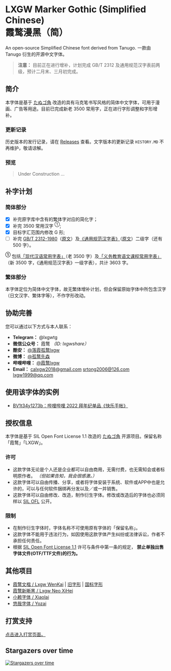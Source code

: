 # LXGW Marker Gothic (Simplified Chinese) </br>霞鹜漫黑（简）
An open-source Simplified Chinese font derived from Tanugo. 一款由 Tanugo 衍生的开源中文字体。

> **注意：**
> 目前正在进行增补，计划完成 GB/T 2312 及通用规范汉字表前两级，预计二月末、三月初完成。

## 简介
本字体是基于 [たぬゴ角](https://tanukifont.com/) 改造的具有马克笔书写风格的简体中文字体，可用于漫画、广告等用途。目前已完成新老 3500 常用字，正在进行字形调整和字形增补。

### 更新记录
历史版本的发行记录，请在 [Releases](https://github.com/lxgw/LxgwNeoXiHei/releases) 查看。文字版本的更新记录 `HISTORY.MD` 不再维护，敬请谅解。

<!-- [点击查看更新日志](https://github.com/lxgw/LxgwMarkerGothic/blob/main/HISTORY.md)（文字格式的更新日志不再维护，敬请谅解，今后更新日志请参阅 Releases 页面。） -->

### 预览
> Under Construction ...
<!--
![sjPdwF.png](https://s3.ax1x.com/2021/01/26/sjPdwF.png)
![sjPaeU.png](https://s3.ax1x.com/2021/01/26/sjPaeU.png)
-->
## 补字计划
### 简体部分
- [x] 补完原字库中含有的繁体字对应的简化字；
- [x] 补完 3500 常用汉字 <sup>①</sup>;
- [x] 目标字汇范围内修改 G 形;
- [ ] 补完 [GB/T 2312-1980](https://github.com/NightFurySL2001/cjktables/blob/master/china/encoding/gb_t_2312.txt)（[原文](https://openstd.samr.gov.cn/bzgk/gb/newGbInfo?hcno=5664A728BD9D523DE3B99BC37AC7A2CC)）及[《通用规范汉字表》](https://github.com/NightFurySL2001/cjktables/blob/master/china/standard/tongyong_guifan.txt)（[原文](http://www.moe.gov.cn/jyb_sjzl/ziliao/A19/201306/t20130601_186002.html)）二级字（还有 500 字）。

**<sup>①</sup>** 包括[「现代汉语常用字表」](https://github.com/NightFurySL2001/cjktables/blob/master/china/standard/xiandai_changyong.txt)（老 3500 字）及[「义务教育语文课程常用字表」](https://github.com/NightFurySL2001/cjktables/blob/master/china/standard/yiwu_jiaoyu.txt)（新 3500 字，《通用规范汉字表》一级字表），共计 3603 字。

### 繁体部分

本字体定位为简体中文字体，故无繁体增补计划，但会保留原始字体中所包含汉字（日文汉字、繁体字等），不作字形改动。

## 协助完善
您可以通过以下方式与本人联系：
- **Telegram：** @lxgwtg
- **微信公众号：** 霞鹜 *（ID: lxgwshare）*
- **酷安：** [@落霞孤鹜lxgw](https://www.coolapk.com/u/633884)
- **微博：** [@孤鹜先森](https://weibo.com/6624339726)
- **哔哩哔哩：** [@霞鹜lxgw](https://space.bilibili.com/3461565661579301)
- **Email：** calxgw2018@gmail.com srtong2006@126.com lxgw1999@qq.com

## 使用该字体的实例
- [BV1t34y1273b：哔哩哔哩 2022 拜年纪单品《快乐手帐》](https://b23.tv/LeR0zlj)

## 授权信息
本字体是基于 SIL Open Font License 1.1 改造的 [たぬゴ角](https://tanukifont.com/) 开源项目。保留名称「霞鹜」「LXGW」。
### 许可
- 这款字体无论是个人还是企业都可以自由商用，无需付费，也无需知会或者标明原作者。 *（但如果告知，我会很感激。）*
- 这款字体可以自由传播、分享，或者将字体安装于系统、软件或APP中也是允许的，可以与任何软件捆绑再分发以及／或一并销售。
- 这款字体可以自由修改、改造，制作衍生字体。修改或改造后的字体也必须同样以 [SIL OFL](https://scripts.sil.org/OFL) 公开。
### 限制
- 在制作衍生字体时，字体名称不可使用原有字体的「保留名称」。
- 这款字体不能用于违法行为，如因使用这款字体产生纠纷或法律诉讼，作者不承担任何责任。
- 根据 [SIL Open Font License 1.1](https://scripts.sil.org/OFL) 许可与条件中第一条的规定， **禁止单独出售字体文件(OTF/TTF文件)的行为。**

## 其他项目
- [霞鹜文楷 / Lxgw WenKai](https://github.com/lxgw/LxgwWenKai) | [旧字形](https://github.com/lxgw/LxgwWenKaiTC) | [国标字形](https://github.com/lxgw/LxgwWenkaiGB)
- [霞鹜新晰黑 / Lxgw Neo XiHei](https://github.com/lxgw/LxgwNeoXiHei)
- [小赖字体 / Xiaolai](https://github.com/lxgw/kose-font)
- [悠哉字体 / Yozai](https://github.com/lxgw/yozai-font)

## 打赏支持
[点击进入打赏页面。](https://github.com/lxgw/lxgw/blob/main/Donate.md)

## Stargazers over time

[![Stargazers over time](https://starchart.cc/lxgw/LxgwMarkerGothic.svg)](https://starchart.cc/lxgw/LxgwMarkerGothic)

